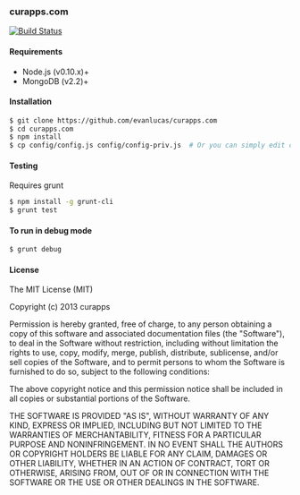 ### curapps.com


[![Build Status](https://travis-ci.org/evanlucas/curapps.com.png?branch=master)](https://travis-ci.org/evanlucas/curapps.com)


#### Requirements
- Node.js (v0.10.x)+
- MongoDB (v2.2)+

#### Installation

```bash
$ git clone https://github.com/evanlucas/curapps.com
$ cd curapps.com
$ npm install
$ cp config/config.js config/config-priv.js  # Or you can simply edit config.js
```

#### Testing

Requires grunt

```bash
$ npm install -g grunt-cli
$ grunt test
```

#### To run in debug mode

```bash
$ grunt debug
```

#### License

The MIT License (MIT)

Copyright (c) 2013 curapps

Permission is hereby granted, free of charge, to any person obtaining a copy of
this software and associated documentation files (the "Software"), to deal in
the Software without restriction, including without limitation the rights to
use, copy, modify, merge, publish, distribute, sublicense, and/or sell copies of
the Software, and to permit persons to whom the Software is furnished to do so,
subject to the following conditions:

The above copyright notice and this permission notice shall be included in all
copies or substantial portions of the Software.

THE SOFTWARE IS PROVIDED "AS IS", WITHOUT WARRANTY OF ANY KIND, EXPRESS OR
IMPLIED, INCLUDING BUT NOT LIMITED TO THE WARRANTIES OF MERCHANTABILITY, FITNESS
FOR A PARTICULAR PURPOSE AND NONINFRINGEMENT. IN NO EVENT SHALL THE AUTHORS OR
COPYRIGHT HOLDERS BE LIABLE FOR ANY CLAIM, DAMAGES OR OTHER LIABILITY, WHETHER
IN AN ACTION OF CONTRACT, TORT OR OTHERWISE, ARISING FROM, OUT OF OR IN
CONNECTION WITH THE SOFTWARE OR THE USE OR OTHER DEALINGS IN THE SOFTWARE.